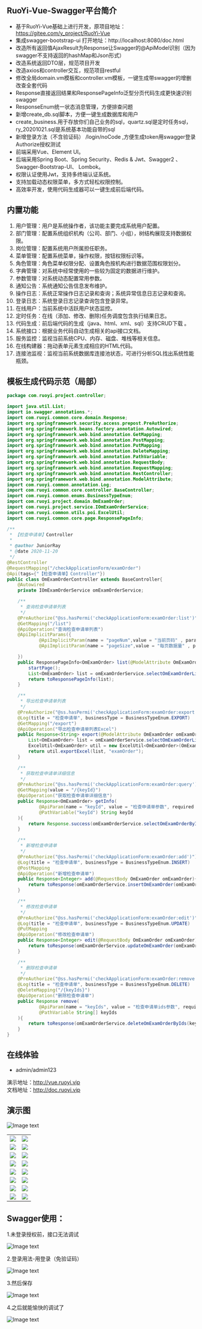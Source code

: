 ## RuoYi-Vue-Swagger平台简介

* 基于RuoYi-Vue基础上进行开发，原项目地址：https://gitee.com/y_project/RuoYi-Vue
* 集成swagger-bootstrap-ui 打开地址：http://localhost:8080/doc.html
* 改造所有返回值AjaxResult为Response让Swagger的@ApiModel识别（因为swagger不支持返回的hashMap和Json形式）
* 改造系统返回DTO层，规范项目开发
* 改造axios和controller交互，规范项目restful
* 修改全局domain.vm模板和controller.vm模板，一键生成带swagger的增删改查全套代码
* Response<T>直接返回结果和ResponsePageInfo<T>泛型分页代码生成更快速识别swagger
* ResponseEnum统一状态消息管理，方便排查问题
* 新增create_db.sql脚本，方便一键生成数据库和用户
* create_business.用于存放你们自己业务的sql，quartz.sql是定时任务sql，ry_20201021.sql是系统基本功能自带的sql
* 新增登录方法（不含验证码） /login/noCode ,方便生成token用swagger登录Authorize授权测试
* 前端采用Vue、Element UI。
* 后端采用Spring Boot、Spring Security、Redis & Jwt、Swagger2 、 Swagger-Bootstrap-UI、 Lombok。
* 权限认证使用Jwt，支持多终端认证系统。
* 支持加载动态权限菜单，多方式轻松权限控制。
* 高效率开发，使用代码生成器可以一键生成前后端代码。

## 内置功能

1.  用户管理：用户是系统操作者，该功能主要完成系统用户配置。
2.  部门管理：配置系统组织机构（公司、部门、小组），树结构展现支持数据权限。
3.  岗位管理：配置系统用户所属担任职务。
4.  菜单管理：配置系统菜单，操作权限，按钮权限标识等。
5.  角色管理：角色菜单权限分配、设置角色按机构进行数据范围权限划分。
6.  字典管理：对系统中经常使用的一些较为固定的数据进行维护。
7.  参数管理：对系统动态配置常用参数。
8.  通知公告：系统通知公告信息发布维护。
9.  操作日志：系统正常操作日志记录和查询；系统异常信息日志记录和查询。
10. 登录日志：系统登录日志记录查询包含登录异常。
11. 在线用户：当前系统中活跃用户状态监控。
12. 定时任务：在线（添加、修改、删除)任务调度包含执行结果日志。
13. 代码生成：前后端代码的生成（java、html、xml、sql）支持CRUD下载 。
14. 系统接口：根据业务代码自动生成相关的api接口文档。
15. 服务监控：监视当前系统CPU、内存、磁盘、堆栈等相关信息。
16. 在线构建器：拖动表单元素生成相应的HTML代码。
17. 连接池监视：监视当前系统数据库连接池状态，可进行分析SQL找出系统性能瓶颈。

## 模板生成代码示范（局部）

```java
package com.ruoyi.project.controller;

import java.util.List;
import io.swagger.annotations.*;
import com.ruoyi.common.core.domain.Response;
import org.springframework.security.access.prepost.PreAuthorize;
import org.springframework.beans.factory.annotation.Autowired;
import org.springframework.web.bind.annotation.GetMapping;
import org.springframework.web.bind.annotation.PostMapping;
import org.springframework.web.bind.annotation.PutMapping;
import org.springframework.web.bind.annotation.DeleteMapping;
import org.springframework.web.bind.annotation.PathVariable;
import org.springframework.web.bind.annotation.RequestBody;
import org.springframework.web.bind.annotation.RequestMapping;
import org.springframework.web.bind.annotation.RestController;
import org.springframework.web.bind.annotation.ModelAttribute;
import com.ruoyi.common.annotation.Log;
import com.ruoyi.common.core.controller.BaseController;
import com.ruoyi.common.enums.BusinessTypeEnum;
import com.ruoyi.project.domain.OmExamOrder;
import com.ruoyi.project.service.IOmExamOrderService;
import com.ruoyi.common.utils.poi.ExcelUtil;
import com.ruoyi.common.core.page.ResponsePageInfo;

/**
 * 【检查申请单】Controller
 *
 * @author JuniorRay
 * @date 2020-11-20
 */
@RestController
@RequestMapping("/checkApplicationForm/examOrder")
@Api(tags={"【检查申请单】Controller"})
public class OmExamOrderController extends BaseController{
    @Autowired
    private IOmExamOrderService omExamOrderService;

    /**
     * 查询检查申请单列表
     */
    @PreAuthorize("@ss.hasPermi('checkApplicationForm:examOrder:list')")
    @GetMapping("/list")
    @ApiOperation("查询检查申请单列表")
    @ApiImplicitParams({
            @ApiImplicitParam(name = "pageNum",value = "当前页码" , paramType = "query", required = false),
            @ApiImplicitParam(name = "pageSize",value = "每页数据量" , paramType = "query", required = false),

    })
    public ResponsePageInfo<OmExamOrder> list(@ModelAttribute OmExamOrder omExamOrder){
        startPage();
        List<OmExamOrder> list = omExamOrderService.selectOmExamOrderList(omExamOrder);
        return toResponsePageInfo(list);
    }

    /**
     * 导出检查申请单列表
     */
    @PreAuthorize("@ss.hasPermi('checkApplicationForm:examOrder:export')")
    @Log(title = "检查申请单", businessType = BusinessTypeEnum.EXPORT)
    @GetMapping("/export")
    @ApiOperation("导出检查申请单列表Excel")
    public Response<String> export(@ModelAttribute OmExamOrder omExamOrder){
        List<OmExamOrder> list = omExamOrderService.selectOmExamOrderList(omExamOrder);
        ExcelUtil<OmExamOrder> util = new ExcelUtil<OmExamOrder>(OmExamOrder.class);
        return util.exportExcel(list, "examOrder");
    }

    /**
     * 获取检查申请单详细信息
     */
    @PreAuthorize("@ss.hasPermi('checkApplicationForm:examOrder:query')")
    @GetMapping(value = "/{keyId}")
    @ApiOperation("获取检查申请单详细信息")
    public Response<OmExamOrder> getInfo(
            @ApiParam(name = "keyId", value = "检查申请单参数", required = true)
            @PathVariable("keyId") String keyId
    ){
        return Response.success(omExamOrderService.selectOmExamOrderById(keyId));
    }

    /**
     * 新增检查申请单
     */
    @PreAuthorize("@ss.hasPermi('checkApplicationForm:examOrder:add')")
    @Log(title = "检查申请单", businessType = BusinessTypeEnum.INSERT)
    @PostMapping
    @ApiOperation("新增检查申请单")
    public Response<Integer> add(@RequestBody OmExamOrder omExamOrder){
        return toResponse(omExamOrderService.insertOmExamOrder(omExamOrder));
    }

    /**
     * 修改检查申请单
     */
    @PreAuthorize("@ss.hasPermi('checkApplicationForm:examOrder:edit')")
    @Log(title = "检查申请单", businessType = BusinessTypeEnum.UPDATE)
    @PutMapping
    @ApiOperation("修改检查申请单")
    public Response<Integer> edit(@RequestBody OmExamOrder omExamOrder){
        return toResponse(omExamOrderService.updateOmExamOrder(omExamOrder));
    }

    /**
     * 删除检查申请单
     */
    @PreAuthorize("@ss.hasPermi('checkApplicationForm:examOrder:remove')")
    @Log(title = "检查申请单", businessType = BusinessTypeEnum.DELETE)
    @DeleteMapping("/{keyIds}")
    @ApiOperation("删除检查申请单")
    public Response remove(
            @ApiParam(name = "keyIds", value = "检查申请单ids参数", required = true)
            @PathVariable String[] keyIds
    ){
        return toResponse(omExamOrderService.deleteOmExamOrderByIds(keyIds));
    }
}

````

## 在线体验

- admin/admin123  

演示地址：http://vue.ruoyi.vip  
文档地址：http://doc.ruoyi.vip

## 演示图
![Image text](doc/doc-show.png)

<table>
    <tr>
        <td><img src="https://oscimg.oschina.net/oscnet/cd1f90be5f2684f4560c9519c0f2a232ee8.jpg"/></td>
        <td><img src="https://oscimg.oschina.net/oscnet/1cbcf0e6f257c7d3a063c0e3f2ff989e4b3.jpg"/></td>
    </tr>
    <tr>
        <td><img src="https://oscimg.oschina.net/oscnet/up-8074972883b5ba0622e13246738ebba237a.png"/></td>
        <td><img src="https://oscimg.oschina.net/oscnet/up-9f88719cdfca9af2e58b352a20e23d43b12.png"/></td>
    </tr>
    <tr>
        <td><img src="https://oscimg.oschina.net/oscnet/up-39bf2584ec3a529b0d5a3b70d15c9b37646.png"/></td>
        <td><img src="https://oscimg.oschina.net/oscnet/up-936ec82d1f4872e1bc980927654b6007307.png"/></td>
    </tr>
	<tr>
        <td><img src="https://oscimg.oschina.net/oscnet/up-b2d62ceb95d2dd9b3fbe157bb70d26001e9.png"/></td>
        <td><img src="https://oscimg.oschina.net/oscnet/up-d67451d308b7a79ad6819723396f7c3d77a.png"/></td>
    </tr>	 
    <tr>
        <td><img src="https://oscimg.oschina.net/oscnet/5e8c387724954459291aafd5eb52b456f53.jpg"/></td>
        <td><img src="https://oscimg.oschina.net/oscnet/644e78da53c2e92a95dfda4f76e6d117c4b.jpg"/></td>
    </tr>
	<tr>
        <td><img src="https://oscimg.oschina.net/oscnet/up-8370a0d02977eebf6dbf854c8450293c937.png"/></td>
        <td><img src="https://oscimg.oschina.net/oscnet/up-49003ed83f60f633e7153609a53a2b644f7.png"/></td>
    </tr>
	<tr>
        <td><img src="https://oscimg.oschina.net/oscnet/up-d4fe726319ece268d4746602c39cffc0621.png"/></td>
        <td><img src="https://oscimg.oschina.net/oscnet/up-c195234bbcd30be6927f037a6755e6ab69c.png"/></td>
    </tr>
    <tr>
        <td><img src="https://oscimg.oschina.net/oscnet/b6115bc8c31de52951982e509930b20684a.jpg"/></td>
        <td><img src="https://oscimg.oschina.net/oscnet/up-6d73c2140ce694e3de4c05035fdc1868d4c.png"/></td>
    </tr>
</table>

## Swagger使用：

1.未登录授权前，接口无法调试

![Image text](doc/login-before.png)

2.登录用法-用登录（免验证码）

![Image text](doc/login.png)

3.然后保存

![Image text](doc/login-save.png)

4.之后就能愉快的调试了

![Image text](doc/login-after.png)